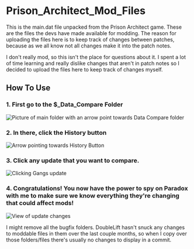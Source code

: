 # Prison_Architect_Mod_Files
This is the main.dat file unpacked from the Prison Architect game. These are the files the devs have made available for modding. The reason for uploading the files here is to keep track of changes between patches, because as we all know not all changes make it into the patch notes.

I don't really mod, so this isn't the place for questions about it. I spent a lot of time learning and really dislike changes that aren't in patch notes so I decided to upload the files here to keep track of changes myself.

## How To Use
### 1. First go to the $_Data_Compare Folder 
![Picture of main folder with an arrow point towards Data Compare folder](https://i.imgur.com/DBDtXBz.png)




### 2. In there, click the History button 
![Arrow pointing towards History Button](https://i.imgur.com/JVwVM0r.png)

### 3. Click any update that you want to compare.
![Clicking Gangs update](https://i.imgur.com/1DQYk0Q.png)

### 4. Congratulations! You now have the power to spy on Paradox with me to make sure we know everything they're changing that could affect mods!
![View of update changes](https://i.imgur.com/Tc881Zu.png)


I might remove all the bugfix folders. DoubleLift hasn't snuck any changes to moddable files in them over the last couple months, so when I copy over those folders/files there's usually no changes to display in a commit.

